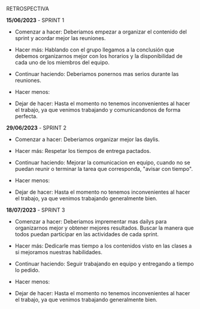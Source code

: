 RETROSPECTIVA

**15/06/2023** - SPRINT 1

- Comenzar a hacer: Deberiamos empezar a organizar el contenido del sprint y acordar mejor las reuniones.

- Hacer más: Hablando con el grupo llegamos a la conclusión que debemos organizarnos mejor con los horarios y la disponibilidad de cada uno de los miembros del equipo.

- Continuar haciendo: Deberiamos ponernos mas serios durante las reuniones.

- Hacer menos:

- Dejar de hacer: Hasta el momento no tenemos inconvenientes al hacer el trabajo, ya que venimos trabajando y comunicandonos de forma perfecta.

**29/06/2023** - SPRINT 2

- Comenzar a hacer: Deberiamos organizar mejor las daylis.

- Hacer más: Respetar los tiempos de entrega pactados.

- Continuar haciendo: Mejorar la comunicacion en equipo, cuando no se puedan reunir o terminar la tarea que corresponda, "avisar con tiempo".

- Hacer menos:

- Dejar de hacer: Hasta el momento no tenemos inconvenientes al hacer el trabajo, ya que venimos trabajando generalmente bien. 

**18/07/2023** - SPRINT 3

- Comenzar a hacer: Deberiamos imprementar mas dailys para organizarnos mejor y obtener mejores resultados. Buscar la manera que todos puedan participar en las actividades de cada sprint.

- Hacer más: Dedicarle mas tiempo a los contenidos visto en las clases a si mejoramos nuestras habilidades.

- Continuar haciendo: Seguir trabajando en equipo y entregando a tiempo lo pedido. 

- Hacer menos: 

- Dejar de hacer: Hasta el momento no tenemos inconvenientes al hacer el trabajo, ya que venimos trabajando generalmente bien.